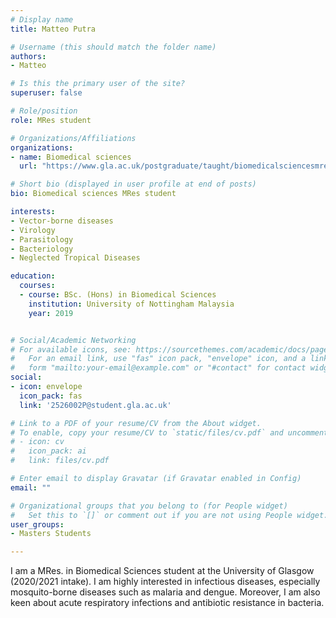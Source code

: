 ```yaml
---
# Display name
title: Matteo Putra

# Username (this should match the folder name)
authors:
- Matteo

# Is this the primary user of the site?
superuser: false

# Role/position
role: MRes student

# Organizations/Affiliations
organizations:
- name: Biomedical sciences
  url: "https://www.gla.ac.uk/postgraduate/taught/biomedicalsciencesmres/"

# Short bio (displayed in user profile at end of posts)
bio: Biomedical sciences MRes student

interests:
- Vector-borne diseases
- Virology
- Parasitology
- Bacteriology
- Neglected Tropical Diseases

education:
  courses:
  - course: BSc. (Hons) in Biomedical Sciences
    institution: University of Nottingham Malaysia
    year: 2019


# Social/Academic Networking
# For available icons, see: https://sourcethemes.com/academic/docs/page-builder/#icons
#   For an email link, use "fas" icon pack, "envelope" icon, and a link in the
#   form "mailto:your-email@example.com" or "#contact" for contact widget.
social:
- icon: envelope
  icon_pack: fas
  link: '2526002P@student.gla.ac.uk'

# Link to a PDF of your resume/CV from the About widget.
# To enable, copy your resume/CV to `static/files/cv.pdf` and uncomment the lines below.
# - icon: cv
#   icon_pack: ai
#   link: files/cv.pdf

# Enter email to display Gravatar (if Gravatar enabled in Config)
email: ""

# Organizational groups that you belong to (for People widget)
#   Set this to `[]` or comment out if you are not using People widget.
user_groups:
- Masters Students

---
```


I am a MRes. in Biomedical Sciences student at the University of Glasgow (2020/2021 intake). I am highly interested in infectious diseases, especially mosquito-borne diseases such as malaria and dengue. Moreover, I am also keen about acute respiratory infections and antibiotic resistance in bacteria. 
